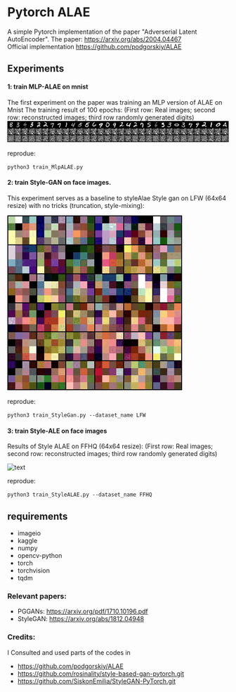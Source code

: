 # Pytorch ALAE
A simple Pytorch implementation of the paper "Adverserial Latent AutoEncoder".
The paper: https://arxiv.org/abs/2004.04467 \
Official implementation https://github.com/podgorskiy/ALAE

## Experiments
#### 1: train MLP-ALAE on mnist
The first experiment on the paper was training an MLP version of ALAE on Mnist
The training result of 100 epochs:
(First row: Real images; second row: reconstructed images; third row randomly generated digits)
![text](assets/MlpALAE_mnist_100-epochs.gif)

reprodue:
```
python3 train_MlpALAE.py
```
#### 2: train Style-GAN on face images.
This experiment serves as a baseline to styleAlae
Style gan on LFW (64x64 resize) with no tricks (truncation, style-mixing):

![text](assets/LFW-STyleGan-no_tricks.gif)

reprodue:
```
python3 train_StyleGan.py --dataset_name LFW
```
#### 3: train Style-ALE on face images
Results of Style ALAE on FFHQ (64x64 resize):
(First row: Real images; second row: reconstructed images; third row randomly generated digits)

![text](assets/StyleALAE-FFHQ-no-tricks.gif)

reprodue:
```
python3 train_StyleALAE.py --dataset_name FFHQ
```
## requirements
- imageio
- kaggle
- numpy
- opencv-python
- torch
- torchvision
- tqdm


### Relevant papers:
- PGGANs: https://arxiv.org/pdf/1710.10196.pdf
- StyleGAN: https://arxiv.org/abs/1812.04948

### Credits:
I Consulted and used parts of the codes in
* https://github.com/podgorskiy/ALAE
* https://github.com/rosinality/style-based-gan-pytorch.git
* https://github.com/SiskonEmilia/StyleGAN-PyTorch.git